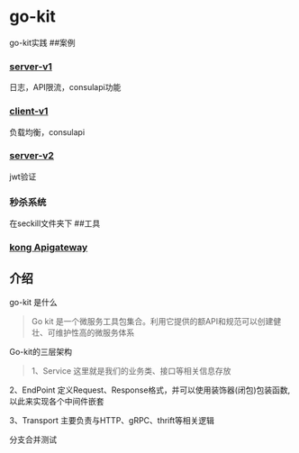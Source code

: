 # go-kit
go-kit实践
##案例
### [server-v1](https://github.com/zpskt/go-kit/tree/main/go-kit-service/consul-server-v1) 
日志，API限流，consulapi功能
### [client-v1](https://github.com/zpskt/go-kit/tree/main/go-kit-service/consul-client-v1)
负载均衡，consulapi
### [server-v2](https://github.com/zpskt/go-kit/tree/main/go-kit-service/consul-server-v2)
jwt验证
### 秒杀系统 
在seckill文件夹下
##工具
### [kong Apigateway](https://github.com/zpskt/go-kit/tree/main/tools/apigateway)
## 介绍
go-kit 是什么
>Go kit 是一个微服务工具包集合。利用它提供的额API和规范可以创建健壮、可维护性高的微服务体系

Go-kit的三层架构
>1、Service 
这里就是我们的业务类、接口等相关信息存放

2、EndPoint
定义Request、Response格式，并可以使用装饰器(闭包)包装函数,以此来实现各个中间件嵌套

3、Transport
主要负责与HTTP、gRPC、thrift等相关逻辑  

分支合并测试

